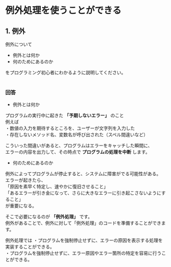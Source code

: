 # 例外処理を使うことができる

## 1. 例外

例外について

- 例外とは何か
- 何のためにあるのか

をプログラミング初心者にわかるように説明してください。
<br>
<br>

### 回答

- 例外とは何か  
  
プログラムの実行中に起きた **「予期しないエラー」** のこと  
例えば  
・数値の入力を期待するところを、ユーザーが文字列を入力した  
・存在しないメソッド名、変数名が呼び出された（スペル間違いなど）  
  
こういった間違いがあると、プログラムはエラーをキャッチした瞬間に、  
エラーの内容を出力して、その時点で **プログラムの処理を中断** します。  
  
- 何のためにあるのか
  
例外によってプログラムが停止すると、システムに障害がでる可能性がある。  
エラーが起きたら、  
「原因を素早く特定し、速やかに復旧させること」  
「あるエラーが引き金になって、さらに大きなエラーに引き起こさないようにすること」  
が重要になる。  
  
そこで必要になるのが **「例外処理」** です。  
例外があることで、例外に対して「例外処理」のコードを準備することができます。  
  
例外処理では
・プログラムを強制停止せずに、エラーの原因を表示する処理を実装することができる。  
・プログラムを強制停止せずに、エラー原因やエラー箇所の特定を容易に行うことができる。  
